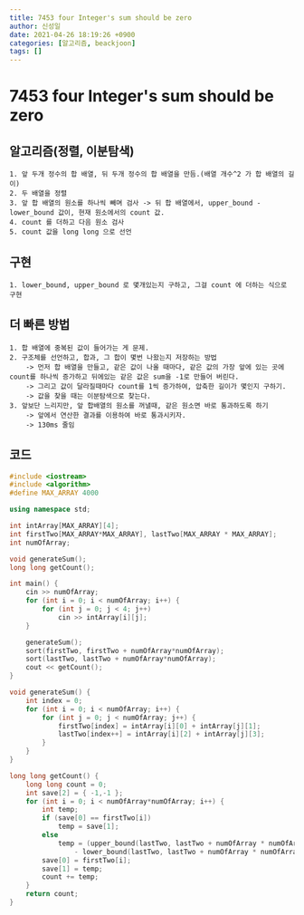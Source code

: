 ```yaml
---
title: 7453 four Integer's sum should be zero
author: 신성일
date: 2021-04-26 18:19:26 +0900
categories: [알고리즘, beackjoon]
tags: []
---
```


# 7453 four Integer's sum should be zero

## 알고리즘(정렬, 이분탐색)

    1. 앞 두개 정수의 합 배열, 뒤 두개 정수의 합 배열을 만듬.(배열 개수^2 가 합 배열의 길이)
    2. 두 배열을 정렬
    3. 앞 합 배열의 원소를 하나씩 빼며 검사 -> 뒤 합 배열에서, upper_bound - lower_bound 값이, 현재 원소에서의 count 값.
    4. count 를 더하고 다음 원소 검사
    5. count 값을 long long 으로 선언

## 구현

    1. lower_bound, upper_bound 로 몇개있는지 구하고, 그걸 count 에 더하는 식으로 구현

## 더 빠른 방법

    1. 합 배열에 중복된 값이 들어가는 게 문제.
    2. 구조체를 선언하고, 합과, 그 합이 몇번 나왔는지 저장하는 방법
    	-> 먼저 합 배열을 만들고, 같은 값이 나올 때마다, 같은 값의 가장 앞에 있는 곳에 count를 하나씩 증가하고 뒤에있는 같은 값은 sum을 -1로 만들어 버린다.
    	-> 그리고 값이 달라질때마다 count를 1씩 증가하여, 압축한 길이가 몇인지 구하기.
    	-> 값을 찾을 때는 이분탐색으로 찾는다.
    3. 앞보단 느리지만, 앞 합배열의 원소를 꺼낼때, 같은 원소면 바로 통과하도록 하기
    	-> 앞에서 연산한 결과를 이용하여 바로 통과시키자.
    	-> 130ms 줄임

## 코드

```cpp
#include <iostream>
#include <algorithm>
#define MAX_ARRAY 4000

using namespace std;

int intArray[MAX_ARRAY][4];
int firstTwo[MAX_ARRAY*MAX_ARRAY], lastTwo[MAX_ARRAY * MAX_ARRAY];
int numOfArray;

void generateSum();
long long getCount();

int main() {
	cin >> numOfArray;
	for (int i = 0; i < numOfArray; i++) {
		for (int j = 0; j < 4; j++)
			cin >> intArray[i][j];
	}

	generateSum();
	sort(firstTwo, firstTwo + numOfArray*numOfArray);
	sort(lastTwo, lastTwo + numOfArray*numOfArray);
	cout << getCount();
}

void generateSum() {
	int index = 0;
	for (int i = 0; i < numOfArray; i++) {
		for (int j = 0; j < numOfArray; j++) {
			firstTwo[index] = intArray[i][0] + intArray[j][1];
			lastTwo[index++] = intArray[i][2] + intArray[j][3];
		}
	}
}

long long getCount() {
	long long count = 0;
	int save[2] = { -1,-1 };
	for (int i = 0; i < numOfArray*numOfArray; i++) {
		int temp;
		if (save[0] == firstTwo[i])
			temp = save[1];
		else
			temp = (upper_bound(lastTwo, lastTwo + numOfArray * numOfArray, 0 - firstTwo[i])
				- lower_bound(lastTwo, lastTwo + numOfArray * numOfArray, 0 - firstTwo[i]));
		save[0] = firstTwo[i];
		save[1] = temp;
		count += temp;
	}
	return count;
}
```

